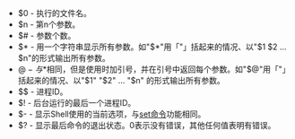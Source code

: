 * $0 - 执行的文件名。
* $n - 第n个参数。
* $# - 参数个数。
* $* - 用一个字符串显示所有参数。如"$*"用「"」括起来的情况、以"$1 $2 … $n"的形式输出所有参数。
* $@ - 与$*相同，但是使用时加引号，并在引号中返回每个参数。如"$@"用「"」括起来的情况、以"$1" "$2" … "$n" 的形式输出所有参数。
* $$ - 进程ID。
* $! - 后台运行的最后一个进程ID。
* $- - 显示Shell使用的当前选项，与[set命令](https://www.runoob.com/linux/linux-comm-set.html)功能相同。
* $? - 显示最后命令的退出状态。0表示没有错误，其他任何值表明有错误。

